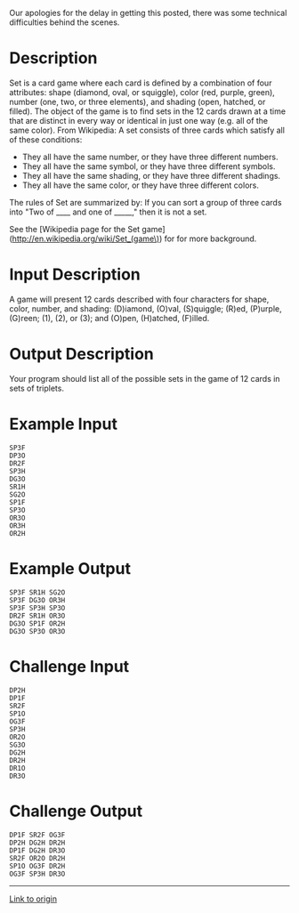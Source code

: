Our apologies for the delay in getting this posted, there was some technical difficulties behind the scenes. 

# Description

Set is a card game where each card is defined by a combination of four attributes: shape (diamond, oval, or squiggle), color (red, purple, green), number (one, two, or three elements), and shading (open, hatched, or filled). The object of the game is to find sets in the 12 cards drawn at a time that are distinct in every way or identical in just one way (e.g. all of the same color). From Wikipedia: A set consists of three cards which satisfy all of these conditions:

* They all have the same number, or they have three different numbers.
* They all have the same symbol, or they have three different symbols.
* They all have the same shading, or they have three different shadings.
* They all have the same color, or they have three different colors.

The rules of Set are summarized by: If you can sort a group of three cards into "Two of ____ and one of _____," then it is not a set.

See the [Wikipedia page for the Set game](http://en.wikipedia.org/wiki/Set_(game\))
 for for more background. 

# Input Description

A game will present 12 cards described with four characters for shape, color, number, and shading: (D)iamond, (O)val, (S)quiggle; (R)ed, (P)urple, (G)reen; (1), (2), or (3); and (O)pen, (H)atched, (F)illed.

# Output Description

Your program should list all of the possible sets in the game of 12 cards in sets of triplets.

# Example Input

    SP3F
    DP3O
    DR2F
    SP3H
    DG3O
    SR1H
    SG2O
    SP1F
    SP3O
    OR3O
    OR3H
    OR2H

# Example Output

    SP3F SR1H SG2O
    SP3F DG3O OR3H
    SP3F SP3H SP3O
    DR2F SR1H OR3O
    DG3O SP1F OR2H
    DG3O SP3O OR3O

# Challenge Input

    DP2H
    DP1F
    SR2F
    SP1O
    OG3F
    SP3H
    OR2O
    SG3O
    DG2H
    DR2H
    DR1O
    DR3O

# Challenge Output

    DP1F SR2F OG3F
    DP2H DG2H DR2H 
    DP1F DG2H DR3O 
    SR2F OR2O DR2H 
    SP1O OG3F DR2H 
    OG3F SP3H DR3O

---

[Link to origin](https://www.reddit.com/r/dailyprogrammer/3ke4l6)